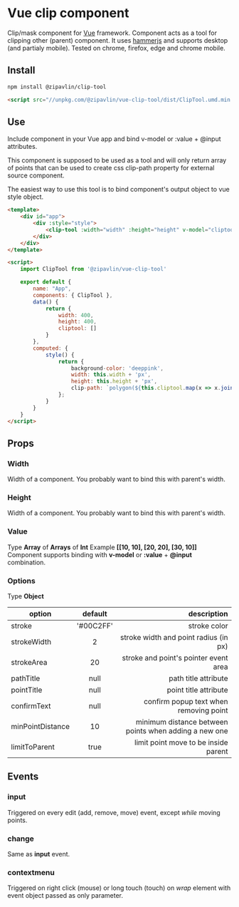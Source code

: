 # Vue clip component

Clip/mask component for [Vue](https://vuejs.org/) framework. Component acts as a tool for clipping other (parent) component.
It uses [hammerjs](https://hammerjs.github.io/) and supports desktop (and partialy mobile). Tested on chrome, firefox, edge and chrome mobile.

## Install

```bash
npm install @zipavlin/clip-tool
```

```html
<script src="//unpkg.com/@zipavlin/vue-clip-tool/dist/ClipTool.umd.min.js">
```

## Use

Include component in your Vue app and bind v-model or :value + @input attributes.  

This component is supposed to be used as a tool and will only return array of points that can be used to create css clip-path property for external source component.  
  
The easiest way to use this tool is to bind component's output object to vue style object.

```html
<template>
    <div id="app">
        <div :style="style">
            <clip-tool :width="width" :height="height" v-model="cliptool"></mrr-tool>
        </div>
    </div>
</template>

<script>
    import ClipTool from '@zipavlin/vue-clip-tool'

    export default {
        name: "App",
        components: { ClipTool },
        data() {
            return {
                width: 400,
                height: 400,
                cliptool: []
            }
        },
        computed: {
            style() {
                return {
                    background-color: 'deeppink',
                    width: this.width + 'px',
                    height: this.height + 'px',
                    clip-path: `polygon(${this.cliptool.map(x => x.join('%,')).join('% ')});`
                };
            }
        }
    }
</script>
```

## Props

### Width
Width of a component. You probably want to bind this with parent's width.

### Height
Width of a component. You probably want to bind this with parent's width.

### Value
Type __Array__ of __Arrays__ of __Int__
Example __[[10, 10], [20, 20], [30, 10]]__
Component supports binding with __v-model__ or __:value__ + __@input__ combination.

### Options
Type __Object__

| option            | default       | description                                           |
| ----------------- |:-------------:| -----------------------------------------------------:|
| stroke            | '#00C2FF'     | stroke color                                          |
| strokeWidth       | 2             | stroke width and point radius (in px)                 |
| strokeArea        | 20            | stroke and point's pointer event area                 |
| pathTitle         | null          | path title attribute                                  |
| pointTitle        | null          | point title attribute                                 |
| confirmText       | null          | confirm popup text when removing point                |
| minPointDistance  | 10            | minimum distance between points when adding a new one |
| limitToParent     | true          | limit point move to be inside parent                  |

## Events

### input

Triggered on every edit (add, remove, move) event, except _while_ moving points.

### change

Same as __input__ event.

### contextmenu

Triggered on right click (mouse) or long touch (touch) on _wrap_ element with event object passed as only parameter.